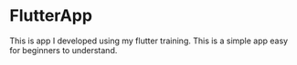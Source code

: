 # FlutterApp
This is app I developed using my flutter training. This is a simple app easy for beginners to understand.
